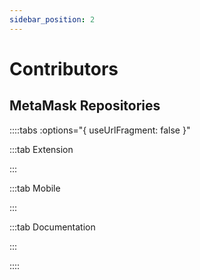 ```yaml
---
sidebar_position: 2
---
```


# Contributors

## MetaMask Repositories

::::tabs :options="{ useUrlFragment: false }"

:::tab Extension

<GithubContributor
  repoName="metamask-extension"
/>

:::

:::tab Mobile

<GithubContributor
  repoName="metamask-mobile"
/>

:::

:::tab Documentation

<GithubContributor
  repoName="metamask-docs"
/>

:::

::::
